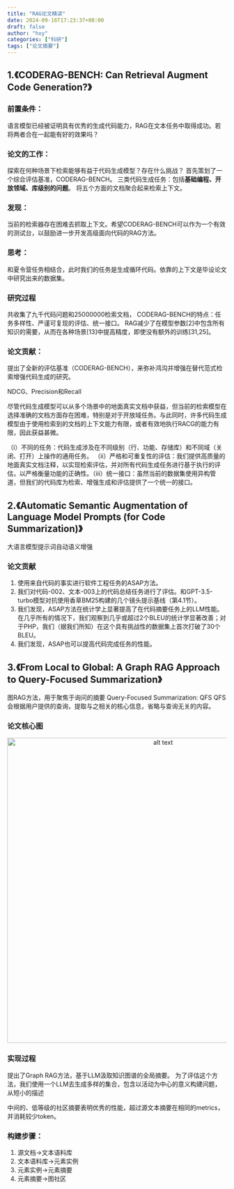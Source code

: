 ```yaml
---
title: "RAG论文精读"
date: 2024-09-16T17:23:37+08:00
draft: false
author: "hxy"
categories: ["科研"]
tags: ["论文摘要"]
---
```

## 1.《CODERAG-BENCH: Can Retrieval Augment Code Generation?》
### 前置条件：
语言模型已经被证明具有优秀的生成代码能力，RAG在文本任务中取得成功。若将两者合在一起能有好的效果吗？
### 论文的工作：
探索在何种场景下检索能够有益于代码生成模型？存在什么挑战？
首先策划了一个综合评估基准，CODERAG-BENCH。
三类代码生成任务：包括**基础编程、开放领域、库级别的问题**。
将五个方面的文档聚合起来检索上下文。
### 发现：
当前的检索器存在困难去抓取上下文。希望CODERAG-BENCH可以作为一个有效的测试台，以鼓励进一步开发高级面向代码的RAG方法。
### 思考：
和夏令营任务相结合，此时我们的任务是生成循环代码。依靠的上下文是毕设论文中研究出来的数据集。

### 研究过程
共收集了九千代码问题和25000000检索文档，
CODERAG-BENCH的特点：任务多样性、严谨可复现的评估、统一接口。
RAG减少了在模型参数[2]中包含所有知识的需要，从而在各种场景[13]中提高精度，即使没有额外的训练[31,25]。

### 论文贡献：
提出了全新的评估基准（CODERAG-BENCH），来弥补鸿沟并增强在替代范式检索增强代码生成的研究。

NDCG、Precision和Recall

尽管代码生成模型可以从多个场景中的地面真实文档中获益，但当前的检索模型在选择准确的文档方面存在困难，特别是对于开放域任务。与此同时，许多代码生成模型由于使用检索到的文档的上下文能力有限，或者有效地执行RACG的能力有限，因此获益甚微。

（i）不同的任务：代码生成涉及在不同级别（行、功能、存储库）和不同域（关闭、打开）上操作的通用任务。
（ii）严格和可重复性的评估：我们提供高质量的地面真实文档注释，以实现检索评估，并对所有代码生成任务进行基于执行的评估，以严格衡量功能的正确性。（iii）统一接口：虽然当前的数据集使用异构管道，但我们的代码库为检索、增强生成和评估提供了一个统一的接口。
## 2.《Automatic Semantic Augmentation of Language Model Prompts (for Code Summarization)》
大语言模型提示词自动语义增强

### 论文贡献
1. 使用来自代码的事实进行软件工程任务的ASAP方法。
2. 我们对代码-002、文本-003上的代码总结任务进行了评估。和GPT-3.5-turbo模型对抗使用香草BM25构建的几个镜头提示基线（第4.1节）。
3. 我们发现，ASAP方法在统计学上显著提高了在代码摘要任务上的LLM性能。在几乎所有的情况下，我们观察到几乎或超过2个BLEU的统计学显著改善；对于PHP，我们（据我们所知）在这个具有挑战性的数据集上首次打破了30个BLEU。
4. 我们发现，ASAP也可以提高代码完成任务的性能。

## 3.《From Local to Global: A Graph RAG Approach to Query-Focused Summarization》
图RAG方法，用于聚焦于询问的摘要
Query-Focused Summarization: QFS 
QFS 会根据用户提供的查询，提取与之相关的核心信息，省略与查询无关的内容。

### 论文核心图
<p align="center">
  <img src="../image.png" alt="alt text" width="700">
</p>

### 实现过程
提出了Graph RAG方法，基于LLM汲取知识图谱的全局摘要。
为了评估这个方法，我们使用一个LLM去生成多样的集合，包含以活动为中心的意义构建问题，从短小的描述

中间的、低等级的社区摘要表明优秀的性能，超过源文本摘要在相同的metrics，并消耗较少token。

### 构建步骤：
1. 源文档->文本语料库
2. 文本语料库->元素实例
3. 元素实例->元素摘要
4. 元素摘要->图社区
